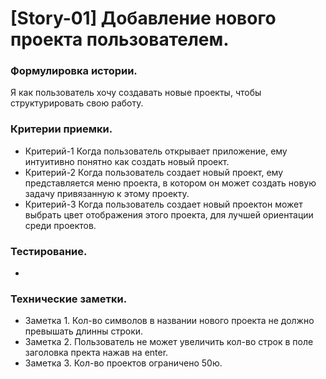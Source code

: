 # [Story-01] Добавление нового проекта пользователем.
### Формулировка истории.
Я как пользователь хочу создавать новые проекты, чтобы структурировать свою работу.

### Критерии приемки.
- Критерий-1 Когда пользователь открывает приложение, ему интуитивно понятно как создать новый проект.
- Критерий-2 Когда пользователь создает новый проект, ему представляется меню проекта, в котором он может создать новую задачу привязанную к этому проекту.
- Критерий-3 Когда пользователь создает новый проектон может выбрать цвет отображения этого проекта, для лучшей ориентации среди проектов.

### Тестирование.
-

### Технические заметки.
- Заметка 1. Кол-во символов в названии нового проекта не должно превышать длинны строки.
- Заметка 2. Пользователь не может увеличить кол-во строк в поле заголовка пректа нажав на enter.
- Заметка 3. Кол-во проектов ограничено 50ю.
